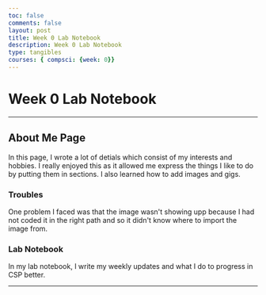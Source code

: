 ```yaml
---
toc: false
comments: false
layout: post
title: Week 0 Lab Notebook
description: Week 0 Lab Notebook
type: tangibles
courses: { compsci: {week: 0}}
---
```


# Week 0 Lab Notebook

---

## About Me Page
In this page, I wrote a lot of detials which consist of my interests and hobbies. I really enjoyed this as it allowed me express the things I like to do by putting them in sections. I also learned how to add images and gigs.

### Troubles
One problem I faced was that the image wasn't showing upp because I had not coded it in the right path and so it didn't know where to import the image from. 

### Lab Notebook
In my lab notebook, I write my weekly updates and what I do to progress in CSP better. 

---